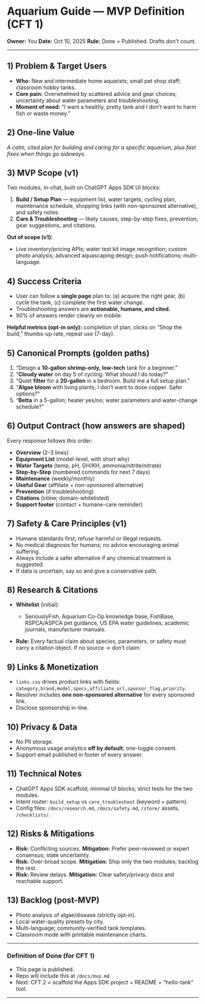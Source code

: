 # Aquarium Guide — MVP Definition (CFT 1)

**Owner:** You
**Date:** Oct 10, 2025
**Rule:** Done = Published. Drafts don’t count.

---

## 1) Problem & Target Users

* **Who:** New and intermediate home aquarists; small pet shop staff; classroom hobby tanks.
* **Core pain:** Overwhelmed by scattered advice and gear choices; uncertainty about water parameters and troubleshooting.
* **Moment of need:** “I want a healthy, pretty tank and I don’t want to harm fish or waste money.”

## 2) One-line Value

*A calm, cited plan for building and caring for a specific aquarium, plus fast fixes when things go sideways.*

## 3) MVP Scope (v1)

Two modules, in-chat, built on ChatGPT Apps SDK UI blocks:

1. **Build / Setup Plan** — equipment list, water targets, cycling plan, maintenance schedule, shopping links (with non-sponsored alternative), and safety notes.
2. **Care & Troubleshooting** — likely causes, step-by-step fixes, prevention, gear suggestions, and citations.

**Out of scope (v1):**

* Live inventory/pricing APIs; water test kit image recognition; custom photo analysis; advanced aquascaping design; push notifications; multi-language.

## 4) Success Criteria

* User can follow a **single page** plan to: (a) acquire the right gear, (b) cycle the tank, (c) complete the first water change.
* Troubleshooting answers are **actionable, humane, and cited.**
* 90% of answers render cleanly on mobile.

**Helpful metrics (opt-in only):** completion of plan, clicks on “Shop the build,” thumbs-up rate, repeat use (7-day).

## 5) Canonical Prompts (golden paths)

1. “Design a **10-gallon shrimp-only, low-tech** tank for a beginner.”
2. “**Cloudy water** on day 5 of cycling. What should I do today?”
3. “Quiet **filter** for a **20-gallon** in a bedroom. Build me a full setup plan.”
4. “**Algae bloom** with living plants; I don’t want to dose copper. Safer options?”
5. “**Betta** in a 5-gallon; heater yes/no; water parameters and water-change schedule?”

## 6) Output Contract (how answers are shaped)

Every response follows this order:

* **Overview** (2–3 lines)
* **Equipment List** (model-level, with short why)
* **Water Targets** (temp, pH, GH/KH, ammonia/nitrite/nitrate)
* **Step-by-Step** (numbered commands for next 7 days)
* **Maintenance** (weekly/monthly)
* **Useful Gear** (affiliate + non-sponsored alternative)
* **Prevention** (if troubleshooting)
* **Citations** (inline; domain-whitelisted)
* **Support footer** (contact + humane-care reminder)

## 7) Safety & Care Principles (v1)

* Humane standards first; refuse harmful or illegal requests.
* No medical diagnosis for humans; no advice encouraging animal suffering.
* Always include a safer alternative if any chemical treatment is suggested.
* If data is uncertain, say so and give a conservative path.

## 8) Research & Citations

* **Whitelist** (initial):

  * SeriouslyFish, Aquarium Co-Op knowledge base, FishBase, RSPCA/ASPCA pet guidance, US EPA water guidelines, academic journals, manufacturer manuals.
* **Rule:** Every factual claim about species, parameters, or safety must carry a citation object. If no source → don’t claim.

## 9) Links & Monetization

* `links.csv` drives product links with fields: `category,brand,model,specs,affiliate_url,sponsor_flag,priority`.
* Resolver includes **one non-sponsored alternative** for every sponsored link.
* Disclose sponsorship in-line.

## 10) Privacy & Data

* No PII storage.
* Anonymous usage analytics **off by default**; one-toggle consent.
* Support email published in footer of every answer.

## 11) Technical Notes

* ChatGPT Apps SDK scaffold; minimal UI blocks; strict tests for the two modules.
* Intent router: `build_setup` vs `care_troubleshoot` (keyword + pattern).
* Config files: `/docs/research.md`, `/docs/safety.md`, `/store/` assets, `/checklists/`.

## 12) Risks & Mitigations

* **Risk:** Conflicting sources.
  **Mitigation:** Prefer peer-reviewed or expert consensus; state uncertainty.
* **Risk:** Over-broad scope.
  **Mitigation:** Ship only the two modules; backlog the rest.
* **Risk:** Review delays.
  **Mitigation:** Clear safety/privacy docs and reachable support.

## 13) Backlog (post-MVP)

* Photo analysis of algae/disease (strictly opt-in).
* Local water-quality presets by city.
* Multi-language; community-verified tank templates.
* Classroom mode with printable maintenance charts.

---

### Definition of Done (for CFT 1)

* This page is published.
* Repo will include this at `/docs/mvp.md`.
* Next: CFT 2 = scaffold the Apps SDK project + README + “hello-tank” tool.

---
